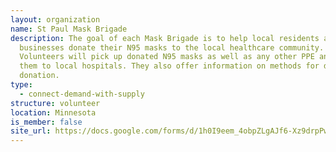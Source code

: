 ```yaml
---
layout: organization
name: St Paul Mask Brigade
description: The goal of each Mask Brigade is to help local residents and small
  businesses donate their N95 masks to the local healthcare community.
  Volunteers will pick up donated N95 masks as well as any other PPE and take
  them to local hospitals. They also offer information on methods for direct
  donation.
type:
  - connect-demand-with-supply
structure: volunteer
location: Minnesota
is_member: false
site_url: https://docs.google.com/forms/d/1h0I9eem_4obpZLgAJf6-Xz9drpPwIbhFkxtPXfSzfgM/
---
```

